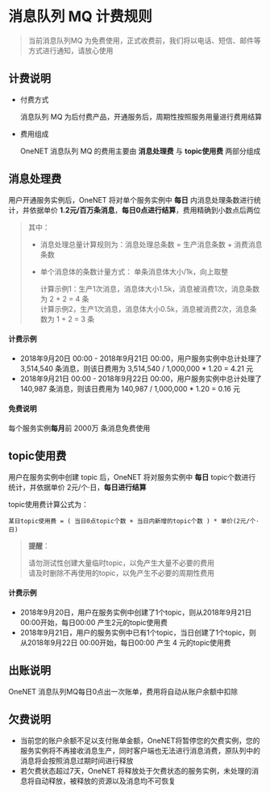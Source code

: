 # 消息队列 MQ 计费规则
 
> 当前消息队列MQ 为免费使用，正式收费前，我们将以电话、短信、邮件等方式进行通知，请放心使用

## 计费说明
- 付费方式

    消息队列 MQ 为后付费产品，开通服务后，周期性按照服务用量进行费用结算

- 费用组成

    OneNET 消息队列 MQ 的费用主要由 **消息处理费** 与 **topic使用费** 两部分组成

## 消息处理费

用户开通服务实例后，OneNET 将对单个服务实例中 **每日** 内消息处理条数进行统计，并依据单价 **1.2元/百万条消息**，**每日0点进行结算**，费用精确到小数点后两位

> 其中：
> - 消息处理总量计算规则为：消息处理总条数 = 生产消息条数 + 消费消息条数   
> 
> - 单个消息体的条数计量方式： 单条消息体大小/1k，向上取整
>
>     计算示例1：生产1次消息，消息体大小1.5k，消息被消费1次，消息条数为 2 + 2 = 4 条  
>     计算示例2，生产1次消息，消息体大小0.5k，消息被消费2次，消息条数为 1 + 2 = 3 条

#### 计费示例

- 2018年9月20日 00:00 - 2018年9月21日 00:00，用户服务实例中总计处理了 3,514,540 条消息，则该日费用为 3,514,540 / 1,000,000 * 1.20 = 4.21 元
- 2018年9月21日 00:00 - 2018年9月22日 00:00，用户服务实例中总计处理了 140,987 条消息，则该日费用为 140,987 / 1,000,000 * 1.20 = 0.16 元

#### 免费说明

每个服务实例**每月**前 2000万 条消息免费使用


## topic使用费

用户在服务实例中创建 topic 后，OneNET 将对服务实例中 **每日** topic个数进行统计，并依据单价 2元/个·日，**每日进行结算**

topic使用费计算公式为：

    某日topic使用费 = ( 当日0点topic个数 + 当日内新增的topic个数 ) * 单价(2元/个·日)

> **提醒**： 
>  
> 请勿测试性创建大量临时topic，以免产生大量不必要的费用  
> 请及时删除不再使用的topic，以免产生不必要的周期性费用


#### 计费示例

- 2018年9月20日，用户在服务实例中创建了1个topic，则从2018年9月21日 00:00开始，每日00:00 产生2元的topic使用费
- 2018年9月21日，用户的服务实例中已有1个topic，当日创建了1个topic，则从2018年9月22日 00:00开始，每日00:00 产生 4 元的topic使用费


## 出账说明

OneNET 消息队列MQ每日0点出一次账单，费用将自动从账户余额中扣除

## 欠费说明
- 当前您的账户余额不足以支付账单金额，OneNET将暂停您的欠费实例，您的服务实例将不再接收消息生产，同时客户端也无法进行消息消费，原队列中的消息将会按照消息过期时间进行释放
- 若欠费状态超过7天，OneNET 将释放处于欠费状态的服务实例，未处理的消息将自动释放，被释放的资源以及消息均不可恢复